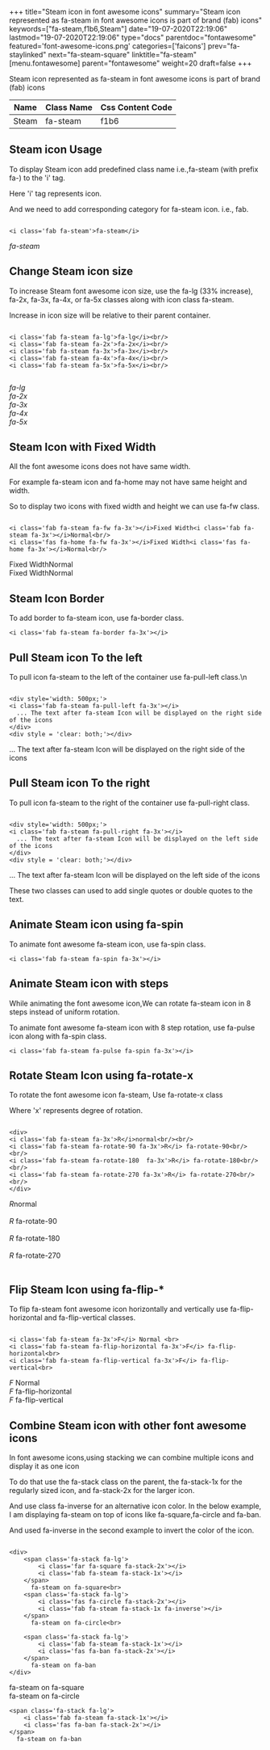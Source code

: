 +++
title="Steam icon in font awesome icons"
summary="Steam icon represented as fa-steam in font awesome icons is part of brand (fab) icons"
keywords=["fa-steam,f1b6,Steam"]
date="19-07-2020T22:19:06"
lastmod="19-07-2020T22:19:06"
type="docs"
parentdoc="fontawesome"
featured='font-awesome-icons.png'
categories=['faicons']
prev="fa-staylinked"
next="fa-steam-square"
linktitle="fa-steam"
[menu.fontawesome]
parent="fontawesome"
weight=20
draft=false
+++


Steam icon represented as fa-steam in font awesome icons is part of brand (fab) icons

<div class='table-responsive'><table class='table'><thead><tr><th>Name</th><th>Class Name</th><th>Css Content Code</th></tr></thead><tbody><tr><td>Steam</td><td>fa-steam</td><td>f1b6</td></tr></tbody></table></div>



## Steam icon Usage

To display Steam icon add predefined class name i.e.,fa-steam (with prefix fa-) to the 'i' tag.

Here 'i' tag represents icon.

And we need to add corresponding category for fa-steam icon. i.e., fab.


```

<i class='fab fa-steam'>fa-steam</i>
```

<i class='fab fa-steam'>fa-steam</i>




## Change Steam icon size
To increase Steam font awesome icon size, use the fa-lg (33% increase), fa-2x, fa-3x, fa-4x, or fa-5x classes along with icon class fa-steam.

Increase in icon size will be relative to their parent container. 

```

<i class='fab fa-steam fa-lg'>fa-lg</i><br/>
<i class='fab fa-steam fa-2x'>fa-2x</i><br/>
<i class='fab fa-steam fa-3x'>fa-3x</i><br/>
<i class='fab fa-steam fa-4x'>fa-4x</i><br/>
<i class='fab fa-steam fa-5x'>fa-5x</i><br/>
            
```

<i class='fab fa-steam fa-lg'>fa-lg</i><br/>
<i class='fab fa-steam fa-2x'>fa-2x</i><br/>
<i class='fab fa-steam fa-3x'>fa-3x</i><br/>
<i class='fab fa-steam fa-4x'>fa-4x</i><br/>
<i class='fab fa-steam fa-5x'>fa-5x</i><br/>
            



## Steam Icon with Fixed Width 

All the font awesome icons does not have same width.

For example fa-steam icon and fa-home may not have same height and width.

So to display two icons with fixed width and height we can use fa-fw class.


```

<i class='fab fa-steam fa-fw fa-3x'></i>Fixed Width<i class='fab fa-steam fa-3x'></i>Normal<br/>
<i class='fas fa-home fa-fw fa-3x'></i>Fixed Width<i class='fas fa-home fa-3x'></i>Normal<br/>
```

<i class='fab fa-steam fa-fw fa-3x'></i>Fixed Width<i class='fab fa-steam fa-3x'></i>Normal<br/>
<i class='fas fa-home fa-fw fa-3x'></i>Fixed Width<i class='fas fa-home fa-3x'></i>Normal<br/>



## Steam Icon Border 

To add border to fa-steam icon, use fa-border class.


```
<i class='fab fa-steam fa-border fa-3x'></i>

```
<i class='fab fa-steam fa-border fa-3x'></i>





## Pull Steam icon To the left

To pull icon fa-steam to the left of the container use fa-pull-left class.\n

```

<div style='width: 500px;'>
<i class='fab fa-steam fa-pull-left fa-3x'></i>
  ... The text after fa-steam Icon will be displayed on the right side of the icons
</div>
<div style = 'clear: both;'></div>
```

<div style='width: 500px;'>
<i class='fab fa-steam fa-pull-left fa-3x'></i>
  ... The text after fa-steam Icon will be displayed on the right side of the icons
</div>
<div style = 'clear: both;'></div>




## Pull Steam icon To the right
To pull icon fa-steam to the right of the container use fa-pull-right class.

```

<div style='width: 500px;'>
<i class='fab fa-steam fa-pull-right fa-3x'></i>
  ... The text after fa-steam Icon will be displayed on the left side of the icons
</div>
<div style = 'clear: both;'></div>
```

<div style='width: 500px;'>
<i class='fab fa-steam fa-pull-right fa-3x'></i>
  ... The text after fa-steam Icon will be displayed on the left side of the icons
</div>
<div style = 'clear: both;'></div>

These two classes can used to add single quotes or double quotes to the text.


## Animate Steam icon using fa-spin
To animate font awesome fa-steam icon, use fa-spin class.

```
<i class='fab fa-steam fa-spin fa-3x'></i>
```
<i class='fab fa-steam fa-spin fa-3x'></i>




## Animate Steam icon with steps
While animating the font awesome icon,We can rotate fa-steam icon in 8 steps instead of uniform rotation.

To animate font awesome fa-steam icon with 8 step rotation, use fa-pulse icon along with fa-spin class.


```
<i class='fab fa-steam fa-pulse fa-spin fa-3x'></i>

```
<i class='fab fa-steam fa-pulse fa-spin fa-3x'></i>





## Rotate Steam Icon using fa-rotate-x
To rotate the font awesome icon fa-steam, Use fa-rotate-x class

Where 'x' represents degree of rotation.


```

<div>
<i class='fab fa-steam fa-3x'>R</i>normal<br/><br/>
<i class='fab fa-steam fa-rotate-90 fa-3x'>R</i> fa-rotate-90<br/><br/> 
<i class='fab fa-steam fa-rotate-180  fa-3x'>R</i> fa-rotate-180<br/><br/> 
<i class='fab fa-steam fa-rotate-270 fa-3x'>R</i> fa-rotate-270<br/><br/>
</div>
```

<div>
<i class='fab fa-steam fa-3x'>R</i>normal<br/><br/>
<i class='fab fa-steam fa-rotate-90 fa-3x'>R</i> fa-rotate-90<br/><br/> 
<i class='fab fa-steam fa-rotate-180  fa-3x'>R</i> fa-rotate-180<br/><br/> 
<i class='fab fa-steam fa-rotate-270 fa-3x'>R</i> fa-rotate-270<br/><br/>
</div>




## Flip Steam Icon using fa-flip-*
To flip fa-steam font awesome icon horizontally and vertically use fa-flip-horizontal and fa-flip-vertical classes. 

```

<i class='fab fa-steam fa-3x'>F</i> Normal <br>
<i class='fab fa-steam fa-flip-horizontal fa-3x'>F</i> fa-flip-horizontal<br>
<i class='fab fa-steam fa-flip-vertical fa-3x'>F</i> fa-flip-vertical<br>
```

<i class='fab fa-steam fa-3x'>F</i> Normal <br>
<i class='fab fa-steam fa-flip-horizontal fa-3x'>F</i> fa-flip-horizontal<br>
<i class='fab fa-steam fa-flip-vertical fa-3x'>F</i> fa-flip-vertical<br>




## Combine Steam icon with other font awesome icons
In font awesome icons,using stacking we can combine multiple icons and display it as one icon 

To do that use the fa-stack class on the parent, the fa-stack-1x for the regularly sized icon, and fa-stack-2x for the larger icon.

And use class fa-inverse for an alternative icon color. 
In the below example, I am displaying fa-steam on top of icons like fa-square,fa-circle and fa-ban.

And used fa-inverse in the second example to invert the color of the icon.

```

<div>
    <span class='fa-stack fa-lg'>
        <i class='far fa-square fa-stack-2x'></i>
        <i class='fab fa-steam fa-stack-1x'></i>
    </span>
      fa-steam on fa-square<br>
    <span class='fa-stack fa-lg'>
        <i class='fas fa-circle fa-stack-2x'></i>
        <i class='fab fa-steam fa-stack-1x fa-inverse'></i>
    </span>
      fa-steam on fa-circle<br>

    <span class='fa-stack fa-lg'>
        <i class='fab fa-steam fa-stack-1x'></i>
        <i class='fas fa-ban fa-stack-2x'></i>
    </span>
      fa-steam on fa-ban
</div>
```

<div>
    <span class='fa-stack fa-lg'>
        <i class='far fa-square fa-stack-2x'></i>
        <i class='fab fa-steam fa-stack-1x'></i>
    </span>
      fa-steam on fa-square<br>
    <span class='fa-stack fa-lg'>
        <i class='fas fa-circle fa-stack-2x'></i>
        <i class='fab fa-steam fa-stack-1x fa-inverse'></i>
    </span>
      fa-steam on fa-circle<br>

    <span class='fa-stack fa-lg'>
        <i class='fab fa-steam fa-stack-1x'></i>
        <i class='fas fa-ban fa-stack-2x'></i>
    </span>
      fa-steam on fa-ban
</div>







